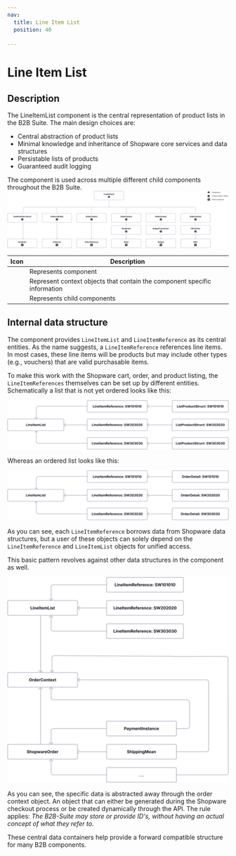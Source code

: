 ```yaml
---
nav:
  title: Line Item List
  position: 40

---
```


# Line Item List

## Description

The LineItemList component is the central representation of product lists in the B2B Suite. The main design choices are:

* Central abstraction of product lists
* Minimal knowledge and inheritance of Shopware core services and data structures
* Persistable lists of products
* Guaranteed audit logging

The component is used across multiple different child components throughout the B2B Suite.
![image](../../../../assets/b2bSuite-concept-lineItemListComponents.svg)

| Icon                                      |Description|
|---------------------------------------------|------------|
| <SwagIcon icon="layer-group" type="solid" /> | Represents component |
| <SwagIcon icon="database" type="solid" /> | Represent context objects that contain the component specific information |
| <SwagIcon icon="bars-square" type="solid" /> | Represents child components |

## Internal data structure

The component provides `LineItemList` and `LineItemReference` as its central entities. As the name suggests, a `LineItemReference` references line items.
In most cases, these line items will be products but may include other types (e.g., vouchers) that are valid purchasable items.

To make this work with the Shopware cart, order, and product listing, the `LineItemReferences` themselves can be set up by different entities.
Schematically a list that is not yet ordered looks like this:

![image](../../../../assets/b2bSuite-concept-lineItemListDataStructure.svg)

Whereas an ordered list looks like this:

![image](../../../../assets/b2bSuite-concept-lineItemInternalDataStructure.svg)

As you can see, each `LineItemReference` borrows data from Shopware data structures, but a user of these objects can solely
depend on the `LineItemReference` and `LineItemList` objects for unified access.

This basic pattern revolves against other data structures in the component as well.

![image](../../../../assets/b2bSuite-concept-lineItemFullDataStructure.svg)

As you can see, the specific data is abstracted away through the order context object.
An object that can either be generated during the Shopware checkout process or be created dynamically through the API.
The rule applies: *The B2B-Suite may store or provide ID's, without having an actual concept of what they refer to*.

These central data containers help provide a forward compatible structure for many B2B components.
